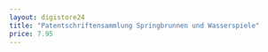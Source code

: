 ```yaml
---
layout: digistore24
title: "Patentschriftensammlung Springbrunnen und Wasserspiele"
price: 7.95
---
```

